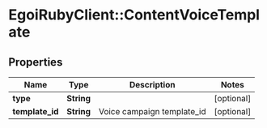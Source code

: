 # EgoiRubyClient::ContentVoiceTemplate

## Properties
Name | Type | Description | Notes
------------ | ------------- | ------------- | -------------
**type** | **String** |  | [optional] 
**template_id** | **String** | Voice campaign template_id | [optional] 


